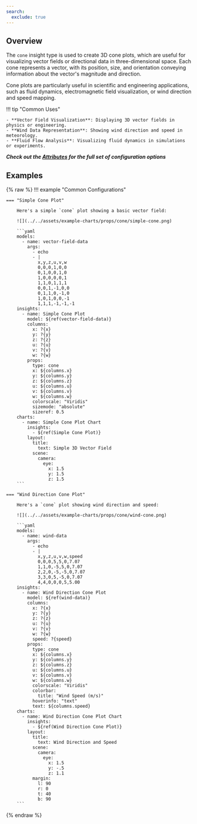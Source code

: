 ```yaml
---
search:
  exclude: true
---
```


<!--start-->

## Overview

The `cone` insight type is used to create 3D cone plots, which are useful for visualizing vector fields or directional data in three-dimensional space. Each cone represents a vector, with its position, size, and orientation conveying information about the vector's magnitude and direction.

Cone plots are particularly useful in scientific and engineering applications, such as fluid dynamics, electromagnetic field visualization, or wind direction and speed mapping.

!!! tip "Common Uses"

    - **Vector Field Visualization**: Displaying 3D vector fields in physics or engineering.
    - **Wind Data Representation**: Showing wind direction and speed in meteorology.
    - **Fluid Flow Analysis**: Visualizing fluid dynamics in simulations or experiments.

_**Check out the [Attributes](../configuration/Insight/Props/Cone/#attributes) for the full set of configuration options**_

## Examples

{% raw %}
!!! example "Common Configurations"

    === "Simple Cone Plot"

        Here's a simple `cone` plot showing a basic vector field:

        ![](../../assets/example-charts/props/cone/simple-cone.png)

        ```yaml
        models:
          - name: vector-field-data
            args:
              - echo
              - |
                x,y,z,u,v,w
                0,0,0,1,0,0
                0,1,0,0,1,0
                1,0,0,0,0,1
                1,1,0,1,1,1
                0,0,1,-1,0,0
                0,1,1,0,-1,0
                1,0,1,0,0,-1
                1,1,1,-1,-1,-1
        insights:
          - name: Simple Cone Plot
            model: ${ref(vector-field-data)}
            columns:
              x: ?{x}
              y: ?{y}
              z: ?{z}
              u: ?{u}
              v: ?{v}
              w: ?{w}
            props:
              type: cone
              x: ${columns.x}
              y: ${columns.y}
              z: ${columns.z}
              u: ${columns.u}
              v: ${columns.v}
              w: ${columns.w}
              colorscale: "Viridis"
              sizemode: "absolute"
              sizeref: 0.5
        charts:
          - name: Simple Cone Plot Chart
            insights:
              - ${ref(Simple Cone Plot)}
            layout:
              title:
                text: Simple 3D Vector Field
              scene:
                camera:
                  eye:
                    x: 1.5
                    y: 1.5
                    z: 1.5
        ```

    === "Wind Direction Cone Plot"

        Here's a `cone` plot showing wind direction and speed:

        ![](../../assets/example-charts/props/cone/wind-cone.png)

        ```yaml
        models:
          - name: wind-data
            args:
              - echo
              - |
                x,y,z,u,v,w,speed
                0,0,0,5,5,0,7.07
                1,1,0,-5,5,0,7.07
                2,2,0,-5,-5,0,7.07
                3,3,0,5,-5,0,7.07
                4,4,0,0,0,5,5.00
        insights:
          - name: Wind Direction Cone Plot
            model: ${ref(wind-data)}
            columns:
              x: ?{x}
              y: ?{y}
              z: ?{z}
              u: ?{u}
              v: ?{v}
              w: ?{w}
              speed: ?{speed}
            props:
              type: cone
              x: ${columns.x}
              y: ${columns.y}
              z: ${columns.z}
              u: ${columns.u}
              v: ${columns.v}
              w: ${columns.w}
              colorscale: "Viridis"
              colorbar:
                title: "Wind Speed (m/s)"
              hoverinfo: "text"
              text: ${columns.speed}
        charts:
          - name: Wind Direction Cone Plot Chart
            insights:
              - ${ref(Wind Direction Cone Plot)}
            layout:
              title:
                text: Wind Direction and Speed
              scene:
                camera:
                  eye:
                    x: 1.5
                    y: -.5
                    z: 1.1
              margin:
                l: 90
                r: 0
                t: 40
                b: 90
        ```

{% endraw %}

<!--end-->
